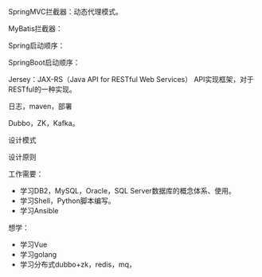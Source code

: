 SpringMVC拦截器：动态代理模式。

MyBatis拦截器：



Spring启动顺序：

SpringBoot启动顺序：



Jersey：JAX-RS（Java API for RESTful Web Services） API实现框架，对于RESTful的一种实现。

































日志，maven，部署

Dubbo，ZK，Kafka。

设计模式

设计原则





工作需要：

- 学习DB2，MySQL，Oracle，SQL Server数据库的概念体系、使用。
- 学习Shell，Python脚本编写。
- 学习Ansible

想学：

- 学习Vue
- 学习golang
- 学习分布式dubbo+zk，redis，mq，



